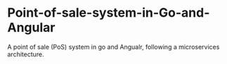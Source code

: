 # Point-of-sale-system-in-Go-and-Angular
A point of sale (PoS) system in go and Angualr, following a microservices architecture.
